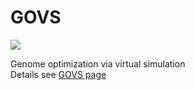 # GOVS
<a href="http://www.omicstudio.cloud:4006/" target="_blank"><img src="https://img.shields.io/github/forks/GOVS-pack/GOVS?style=plastic"></a>

Genome optimization via virtual simulation <br/>
Details see [GOVS page](https://govs-pack.github.io/)
